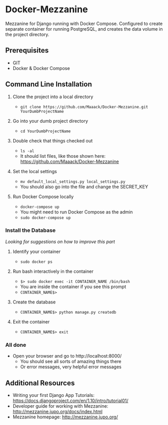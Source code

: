 # Docker-Mezzanine
Mezzanine for Django running with Docker Compose.
Configured to create separate container for running PostgreSQL,
 and creates the data volume in the project directory.

## Prerequisites
* GIT
* Docker & Docker Compose

## Command Line Installation
1. Clone the project into a local directory
   * `git clone https://github.com/Maaack/Docker-Mezzanine.git YourDumbProjectName`

2. Go into your dumb project directory
   * `cd YourDumbProjectName`

3. Double check that things checked out
   * `ls -al`
   * It should list files, like those shown here: https://github.com/Maaack/Docker-Mezzanine

4. Set the local settings
   * `mv default_local_settings.py local_settings.py`
   * You should also go into the file and change the SECRET_KEY

5. Run Docker Compose locally
   * `docker-compose up` 
   * You might need to run Docker Compose as the admin
   * `sudo docker-compose up`

### Install the Database ###
*Looking for suggestions on how to improve this part*

1. Identify your container
   * `sudo docker ps`

2. Run bash interactively in the container
   * `$> sudo docker exec -it CONTAINER_NAME /bin/bash`
   * You are inside the container if you see this prompt
   * `CONTAINER_NAME$>`

3. Create the database
   * `CONTAINER_NAME$> python manage.py createdb`

4. Exit the container
   * `CONTAINER_NAME$> exit`

### All done ###
* Open your browser and go to http://localhost:8000/ 
  * You should see all sorts of amazing things there
  * Or error messages, very helpful error messages

## Additional Resources ##
* Writing your first Django App Tutorials: https://docs.djangoproject.com/en/1.10/intro/tutorial01/
* Developer guide for working with Mezzanine: http://mezzanine.jupo.org/docs/index.html
* Mezzanine homepage: http://mezzanine.jupo.org/